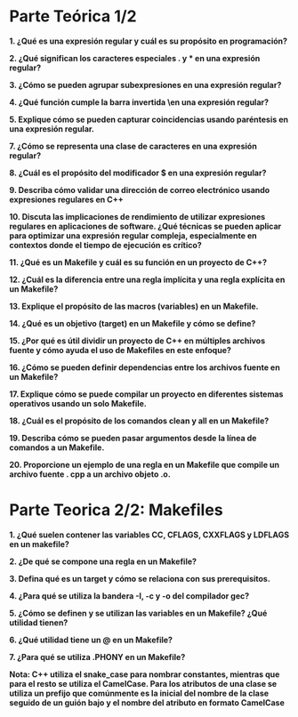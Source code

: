 # Parte Teórica 1/2

**1. ¿Qué es una expresión regular y cuál es su propósito en programación?**



**2. ¿Qué significan los caracteres especiales . y * en una expresión regular?**



**3. ¿Cómo se pueden agrupar subexpresiones en una expresión regular?**  



**4. ¿Qué función cumple la barra invertida \en una expresión regular?**  



**5. Explique cómo se pueden capturar coincidencias usando paréntesis en una expresión regular.**  



**7. ¿Cómo se representa una clase de caracteres en una expresión regular?**  



**8. ¿Cuál es el propósito del modificador \$ en una expresión regular?**  



**9. Describa cómo validar una dirección de correo electrónico usando expresiones regulares en C++**  



**10. Discuta las implicaciones de rendimiento de utilizar expresiones regulares en aplicaciones de software. ¿Qué técnicas se pueden aplicar para optimizar una expresión regular compleja, especialmente en contextos donde el tiempo de ejecución es crítico?**



**11. ¿Qué es un Makefile y cuál es su función en un proyecto de C++?**  



**12. ¿Cuál es la diferencia entre una regla implícita y una regla explícita en un Makefile?**



**13. Explique el propósito de las macros (variables) en un Makefile.**  



**14. ¿Qué es un objetivo (target) en un Makefile y cómo se define?**  



**15. ¿Por qué es útil dividir un proyecto de C++ en múltiples archivos fuente y cómo ayuda el uso de Makefiles en este enfoque?**  



**16. ¿Cómo se pueden definir dependencias entre los archivos fuente en un Makefile?** 



**17. Explique cómo se puede compilar un proyecto en diferentes sistemas operativos usando un solo Makefile.**  



**18. ¿Cuál es el propósito de los comandos clean y all en un Makefile?**  



**19. Describa cómo se pueden pasar argumentos desde la línea de comandos a un Makefile.**  



**20. Proporcione un ejemplo de una regla en un Makefile que compile un archivo fuente . cpp a un archivo objeto .o.**





# Parte Teorica 2/2: Makefiles 


**1. ¿Qué suelen contener las variables CC, CFLAGS, CXXFLAGS y LDFLAGS en un makefile?**



**2. ¿De qué se compone una regla en un Makefile?**



**3. Defina qué es un target y cómo se relaciona con sus prerequisitos.**



**4. ¿Para qué se utiliza la bandera -I, -c y -o del compilador gec?**



**5. ¿Cómo se definen y se utilizan las variables en un Makefile? ¿Qué utilidad tienen?**



**6. ¿Qué utilidad tiene un @ en un Makefile?**



**7. ¿Para qué se utiliza .PHONY en un Makefile?**



**Nota: C++ utiliza el snake_case para nombrar constantes, mientras que para el resto se utiliza el CamelCase. Para los atributos de una clase se utiliza un prefijo que comúnmente es la inicial del nombre de la clase seguido de un guión bajo y el nombre del atributo en formato CamelCase**